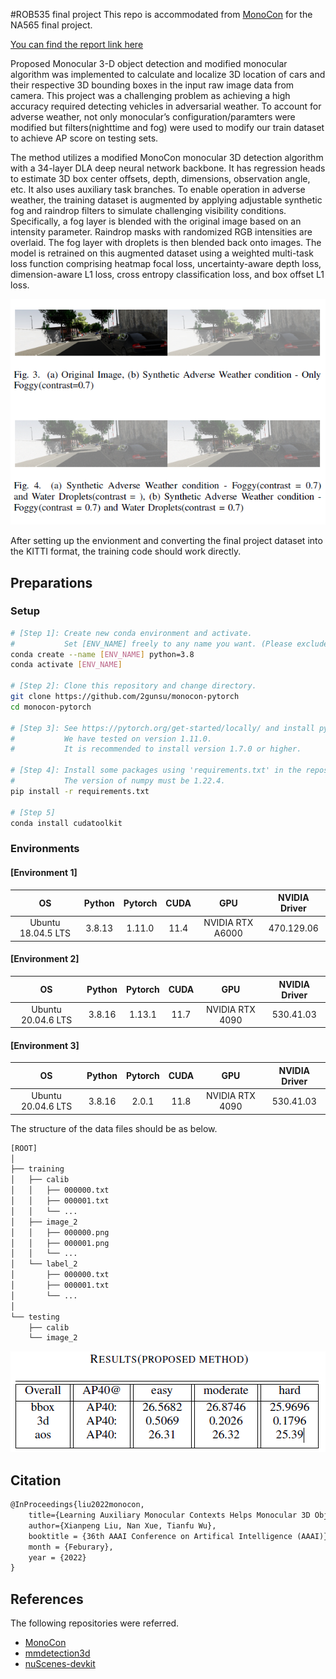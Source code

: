 #ROB535 final project
This repo is accommodated from [MonoCon](https://github.com/2gunsu/monocon-pytorch) for the NA565 final project. 

[You can find the report link here](https://github.com/Kgabel/Final-Project-ROB535-MONOCON/blob/c09d477149a8ffd56653db05a9f4e2a4ad64e8e4/Final_project_report.pdf)


Proposed Monocular 3-D object detection and modified monocular algorithm was implemented to calculate and localize 3D location of cars and their respective 3D bounding boxes in the input raw image data from camera. This project was a challenging problem as achieving a high accuracy required detecting vehicles in adversarial weather. To account for adverse weather, not only monocular’s configuration/paramters were modified but filters(nighttime and fog) were used to modify our train dataset to achieve AP score on testing sets.

The method utilizes a modified MonoCon monocular 3D detection algorithm with a 34-layer DLA deep neural network backbone. It has regression heads to estimate 3D box center offsets, depth, dimensions, observation angle, etc. It also uses auxiliary task branches. To enable operation in adverse weather, the training dataset is augmented by applying adjustable synthetic fog and raindrop filters to simulate challenging visibility conditions. Specifically, a fog layer is blended with the original image based on an intensity parameter. Raindrop masks with randomized RGB intensities are overlaid. The fog layer with droplets is then blended back onto images. The model is retrained on this augmented dataset using a weighted multi-task loss function comprising heatmap focal loss, uncertainty-aware depth loss, dimension-aware L1 loss, cross entropy classification loss, and box offset L1 loss.

![alt text](https://github.com/Kgabel/Final-Project-ROB535-MONOCON/blob/main/config/Screenshot%202023-12-31%2002154.png)

After setting up the envionment and converting the final project dataset into the KITTI format, the training code should work directly. 
## Preparations

### Setup
```bash
# [Step 1]: Create new conda environment and activate.
#           Set [ENV_NAME] freely to any name you want. (Please exclude the brackets.)
conda create --name [ENV_NAME] python=3.8
conda activate [ENV_NAME]

# [Step 2]: Clone this repository and change directory.
git clone https://github.com/2gunsu/monocon-pytorch
cd monocon-pytorch

# [Step 3]: See https://pytorch.org/get-started/locally/ and install pytorch for your environment.
#           We have tested on version 1.11.0.
#           It is recommended to install version 1.7.0 or higher.

# [Step 4]: Install some packages using 'requirements.txt' in the repository.
#           The version of numpy must be 1.22.4.
pip install -r requirements.txt

# [Step 5]
conda install cudatoolkit
```

### Environments

#### [Environment 1]
| OS                 | Python       | Pytorch      | CUDA         | GPU                   | NVIDIA Driver |
| :----------------: | :----------: | :----------: | :----------: | :-------------------: | :-----------: |
| Ubuntu 18.04.5 LTS | 3.8.13       | 1.11.0       | 11.4         | NVIDIA RTX A6000      | 470.129.06    |

#### [Environment 2]
| OS                 | Python       | Pytorch      | CUDA         | GPU                   | NVIDIA Driver |
| :----------------: | :----------: | :----------: | :----------: | :-------------------: | :-----------: |
| Ubuntu 20.04.6 LTS | 3.8.16       | 1.13.1       | 11.7         | NVIDIA RTX 4090       | 530.41.03     |

#### [Environment 3]
| OS                 | Python       | Pytorch      | CUDA         | GPU                   | NVIDIA Driver |
| :----------------: | :----------: | :----------: | :----------: | :-------------------: | :-----------: |
| Ubuntu 20.04.6 LTS | 3.8.16       | 2.0.1        | 11.8         | NVIDIA RTX 4090       | 530.41.03     |





The structure of the data files should be as below.
```bash
[ROOT]
│
├── training
│   ├── calib
│   │   ├── 000000.txt
│   │   ├── 000001.txt
│   │   └── ...
│   ├── image_2
│   │   ├── 000000.png
│   │   ├── 000001.png
│   │   └── ...
│   └── label_2
│       ├── 000000.txt
│       ├── 000001.txt
│       └── ...
│
└── testing
    ├── calib
    └── image_2
```
![alt text](https://github.com/Kgabel/Final-Project-ROB535-MONOCON/blob/main/config/Screenshot%202023-12-31%20015717.png)


## Citation
```latex
@InProceedings{liu2022monocon,
    title={Learning Auxiliary Monocular Contexts Helps Monocular 3D Object Detection},
    author={Xianpeng Liu, Nan Xue, Tianfu Wu},
    booktitle = {36th AAAI Conference on Artifical Intelligence (AAAI)},
    month = {Feburary},
    year = {2022}
}
```


## References
The following repositories were referred.  
- [MonoCon](https://github.com/Xianpeng919/MonoCon)
- [mmdetection3d](https://github.com/open-mmlab/mmdetection3d)
- [nuScenes-devkit](https://github.com/nutonomy/nuscenes-devkit)
